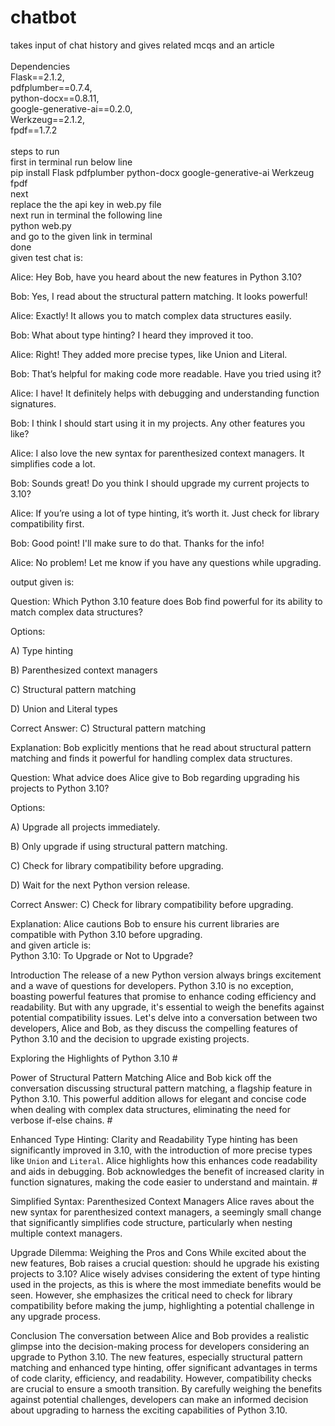# chatbot<br>
takes input of chat history and gives related mcqs and an article<br>
<br>
Dependencies<br>
Flask==2.1.2, <br>
pdfplumber==0.7.4, <br>
python-docx==0.8.11, <br>
google-generative-ai==0.2.0, <br>
Werkzeug==2.1.2,  <br>
fpdf==1.7.2 <br>
<br>
steps to run <br>
first in terminal run below line<br>
pip install Flask pdfplumber python-docx google-generative-ai Werkzeug fpdf<br>
next<br>
replace the the api key in web.py file<br>
next run in terminal the following line<br>
python web.py<br>
and go to the given link in terminal<br>
done
<br>
given test chat is:<br>

Alice: Hey Bob, have you heard about the new features in Python 3.10?

Bob: Yes, I read about the structural pattern matching. It looks powerful!

Alice: Exactly! It allows you to match complex data structures easily.

Bob: What about type hinting? I heard they improved it too.

Alice: Right! They added more precise types, like Union and Literal.

Bob: That’s helpful for making code more readable. Have you tried using it?

Alice: I have! It definitely helps with debugging and understanding function signatures.

Bob: I think I should start using it in my projects. Any other features you like?

Alice: I also love the new syntax for parenthesized context managers. It simplifies code a lot.

Bob: Sounds great! Do you think I should upgrade my current projects to 3.10?

Alice: If you’re using a lot of type hinting, it’s worth it. Just check for library compatibility first.

Bob: Good point! I'll make sure to do that. Thanks for the info!

Alice: No problem! Let me know if you have any questions while upgrading.

output given is:

Question: Which Python 3.10 feature does Bob find powerful for its ability to match complex data structures?

Options:

A) Type hinting

B) Parenthesized context managers

C) Structural pattern matching

D) Union and Literal types

Correct Answer: C) Structural pattern matching

Explanation: Bob explicitly mentions that he read about structural pattern matching and finds it powerful for handling complex data structures.

Question: What advice does Alice give to Bob regarding upgrading his projects to Python 3.10?

Options:

A) Upgrade all projects immediately.

B) Only upgrade if using structural pattern matching.

C) Check for library compatibility before upgrading.

D) Wait for the next Python version release.

Correct Answer: C) Check for library compatibility before upgrading.

Explanation: Alice cautions Bob to ensure his current libraries are compatible with Python 3.10 before upgrading.
<br>
and given article is:
<br>
Python 3.10: To Upgrade or Not to Upgrade?

Introduction 
The release of a new Python version always brings excitement and a wave of questions for developers. Python 3.10 is no exception, boasting powerful features that promise to enhance coding efficiency and readability. But with any upgrade, it's essential to weigh the benefits against potential compatibility issues. Let's delve into a conversation between two developers, Alice and Bob, as they discuss the compelling features of Python 3.10 and the decision to upgrade existing projects.

Exploring the Highlights of Python 3.10 #

Power of Structural Pattern Matching Alice and Bob kick off the conversation discussing structural pattern matching, a flagship feature in Python 3.10. This powerful addition allows for elegant and concise code when dealing with complex data structures, eliminating the need for verbose if-else chains. #

Enhanced
Type Hinting: Clarity and Readability Type hinting has been significantly improved in 3.10, with the introduction of more precise types like `Union` and `Literal`. Alice highlights how this enhances code readability and aids in debugging. Bob acknowledges the benefit of increased clarity in function signatures, making the code easier to understand and maintain. #

Simplified
Syntax: Parenthesized Context Managers Alice raves about the new syntax for parenthesized context managers, a seemingly small change that significantly simplifies code structure, particularly when nesting multiple context managers.

Upgrade Dilemma: Weighing the Pros and Cons While excited about the new features, Bob raises a crucial question: should he upgrade his existing projects to 3.10? Alice wisely advises considering the extent of type hinting used in the projects, as this is where the most immediate benefits would be seen. However, she emphasizes the critical need to check for library compatibility before making the jump, highlighting a potential challenge in any upgrade process.

Conclusion 
The conversation between Alice and Bob provides a realistic glimpse into the decision-making process for developers considering an upgrade to Python 3.10. The new features, especially structural pattern matching and enhanced type hinting, offer significant advantages in terms of code clarity, efficiency, and readability. However, compatibility checks are crucial to ensure a smooth transition. By carefully weighing the benefits against potential challenges, developers can make an informed decision about upgrading to harness the exciting capabilities of Python 3.10.
